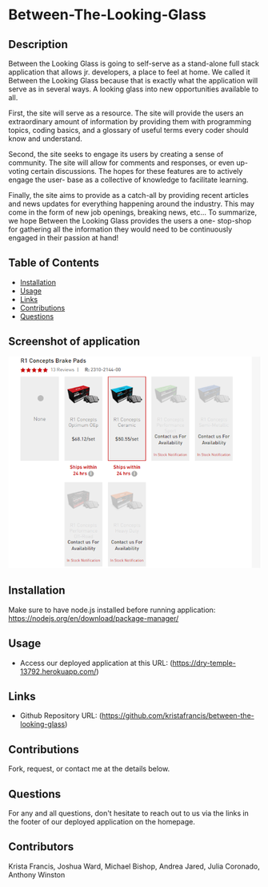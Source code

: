 # Between-The-Looking-Glass

## Description
Between the Looking Glass is going to self-serve as a stand-alone full stack 
application that allows jr. developers, a place to feel at home. We called it 
Between the Looking Glass because that is exactly what the application will 
serve as in several ways. A looking glass into new opportunities available to 
all.  </br>

First, the site will serve as a resource. The site will provide the users an 
extraordinary amount of information by providing them with programming 
topics, coding basics, and a glossary of useful terms every coder should know
and understand.  </br> 

Second, the site seeks to engage its users by creating a sense of community. 
The site will allow for comments and responses, or even up-voting certain 
discussions. The hopes for these features are to actively engage the user-
base as a collective of knowledge to facilitate learning.  </br>

Finally, the site aims to provide as a catch-all by providing recent articles and
news updates for everything happening around the industry. This may come 
in the form of new job openings, breaking news, etc...
To summarize, we hope Between the Looking Glass provides the users a one-
stop-shop for gathering all the information they would need to be 
continuously engaged in their passion at hand!  </br>

## Table of Contents
  * [Installation](#installation)
  * [Usage](#usage)
  * [Links](#links)
  * [Contributions](#contributions)
  * [Questions](#questions)

## Screenshot of application

![This is the working URL of our application](Screenshot.png)
  
  
## Installation

Make sure to have node.js installed before running application:
https://nodejs.org/en/download/package-manager/

## Usage

  * Access our deployed application at this URL: (https://dry-temple-13792.herokuapp.com/)


## Links
 
  * Github Repository URL: (https://github.com/kristafrancis/between-the-looking-glass)


## Contributions

  Fork, request, or contact me at the details below.
  

## Questions

For any and all questions, don't hesitate to reach out to us via the links in the footer of our deployed application on the homepage.


## Contributors
Krista Francis, Joshua Ward, Michael Bishop, Andrea Jared, Julia Coronado, Anthony Winston


